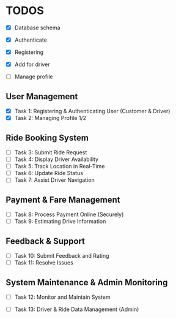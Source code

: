 # TODOS

- [x] Database schema
- [x] Authenticate
- [x] Registering 
- [x] Add for driver
- [ ] Manage profile


## User Management
- [x] Task 1: Registering & Authenticating User (Customer & Driver)  
- [x] Task 2: Managing Profile  1/2

## Ride Booking System
- [ ] Task 3: Submit Ride Request  
- [ ] Task 4: Display Driver Availability  
- [ ] Task 5: Track Location in Real-Time  
- [ ] Task 6: Update Ride Status  
- [ ] Task 7: Assist Driver Navigation  

## Payment & Fare Management
- [ ] Task 8: Process Payment Online (Securely)  
- [ ] Task 9: Estimating Drive Information  

## Feedback & Support
- [ ] Task 10: Submit Feedback and Rating  
- [ ] Task 11: Resolve Issues  

## System Maintenance & Admin Monitoring
- [ ] Task 12: Monitor and Maintain System  
- [ ] Task 13: Driver & Ride Data Management (Admin)  
 